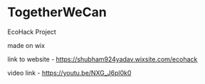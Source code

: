 # TogetherWeCan
EcoHack Project

made on wix

link to website - https://shubham924yadav.wixsite.com/ecohack

video link - https://youtu.be/NXG_J6pl0k0
